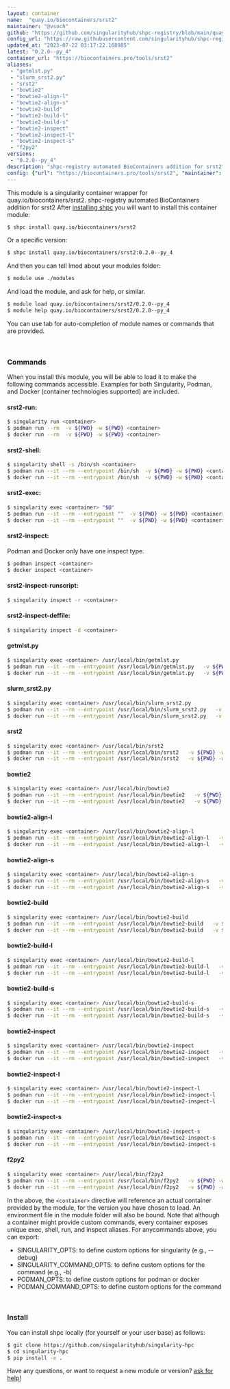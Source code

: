 ```yaml
---
layout: container
name:  "quay.io/biocontainers/srst2"
maintainer: "@vsoch"
github: "https://github.com/singularityhub/shpc-registry/blob/main/quay.io/biocontainers/srst2/container.yaml"
config_url: "https://raw.githubusercontent.com/singularityhub/shpc-registry/main/quay.io/biocontainers/srst2/container.yaml"
updated_at: "2023-07-22 03:17:22.168985"
latest: "0.2.0--py_4"
container_url: "https://biocontainers.pro/tools/srst2"
aliases:
 - "getmlst.py"
 - "slurm_srst2.py"
 - "srst2"
 - "bowtie2"
 - "bowtie2-align-l"
 - "bowtie2-align-s"
 - "bowtie2-build"
 - "bowtie2-build-l"
 - "bowtie2-build-s"
 - "bowtie2-inspect"
 - "bowtie2-inspect-l"
 - "bowtie2-inspect-s"
 - "f2py2"
versions:
 - "0.2.0--py_4"
description: "shpc-registry automated BioContainers addition for srst2"
config: {"url": "https://biocontainers.pro/tools/srst2", "maintainer": "@vsoch", "description": "shpc-registry automated BioContainers addition for srst2", "latest": {"0.2.0--py_4": "sha256:fe718ac09280536f128186832cec3a724f3b2c1c2c478ee9873ad0ae59e2829f"}, "tags": {"0.2.0--py_4": "sha256:fe718ac09280536f128186832cec3a724f3b2c1c2c478ee9873ad0ae59e2829f"}, "docker": "quay.io/biocontainers/srst2", "aliases": {"getmlst.py": "/usr/local/bin/getmlst.py", "slurm_srst2.py": "/usr/local/bin/slurm_srst2.py", "srst2": "/usr/local/bin/srst2", "bowtie2": "/usr/local/bin/bowtie2", "bowtie2-align-l": "/usr/local/bin/bowtie2-align-l", "bowtie2-align-s": "/usr/local/bin/bowtie2-align-s", "bowtie2-build": "/usr/local/bin/bowtie2-build", "bowtie2-build-l": "/usr/local/bin/bowtie2-build-l", "bowtie2-build-s": "/usr/local/bin/bowtie2-build-s", "bowtie2-inspect": "/usr/local/bin/bowtie2-inspect", "bowtie2-inspect-l": "/usr/local/bin/bowtie2-inspect-l", "bowtie2-inspect-s": "/usr/local/bin/bowtie2-inspect-s", "f2py2": "/usr/local/bin/f2py2"}}
---
```


This module is a singularity container wrapper for quay.io/biocontainers/srst2.
shpc-registry automated BioContainers addition for srst2
After [installing shpc](#install) you will want to install this container module:


```bash
$ shpc install quay.io/biocontainers/srst2
```

Or a specific version:

```bash
$ shpc install quay.io/biocontainers/srst2:0.2.0--py_4
```

And then you can tell lmod about your modules folder:

```bash
$ module use ./modules
```

And load the module, and ask for help, or similar.

```bash
$ module load quay.io/biocontainers/srst2/0.2.0--py_4
$ module help quay.io/biocontainers/srst2/0.2.0--py_4
```

You can use tab for auto-completion of module names or commands that are provided.

<br>

### Commands

When you install this module, you will be able to load it to make the following commands accessible.
Examples for both Singularity, Podman, and Docker (container technologies supported) are included.

#### srst2-run:

```bash
$ singularity run <container>
$ podman run --rm  -v ${PWD} -w ${PWD} <container>
$ docker run --rm  -v ${PWD} -w ${PWD} <container>
```

#### srst2-shell:

```bash
$ singularity shell -s /bin/sh <container>
$ podman run --it --rm --entrypoint /bin/sh  -v ${PWD} -w ${PWD} <container>
$ docker run --it --rm --entrypoint /bin/sh  -v ${PWD} -w ${PWD} <container>
```

#### srst2-exec:

```bash
$ singularity exec <container> "$@"
$ podman run --it --rm --entrypoint ""  -v ${PWD} -w ${PWD} <container> "$@"
$ docker run --it --rm --entrypoint ""  -v ${PWD} -w ${PWD} <container> "$@"
```

#### srst2-inspect:

Podman and Docker only have one inspect type.

```bash
$ podman inspect <container>
$ docker inspect <container>
```

#### srst2-inspect-runscript:

```bash
$ singularity inspect -r <container>
```

#### srst2-inspect-deffile:

```bash
$ singularity inspect -d <container>
```


#### getmlst.py

```bash
$ singularity exec <container> /usr/local/bin/getmlst.py
$ podman run --it --rm --entrypoint /usr/local/bin/getmlst.py   -v ${PWD} -w ${PWD} <container> -c " $@"
$ docker run --it --rm --entrypoint /usr/local/bin/getmlst.py   -v ${PWD} -w ${PWD} <container> -c " $@"
```


#### slurm_srst2.py

```bash
$ singularity exec <container> /usr/local/bin/slurm_srst2.py
$ podman run --it --rm --entrypoint /usr/local/bin/slurm_srst2.py   -v ${PWD} -w ${PWD} <container> -c " $@"
$ docker run --it --rm --entrypoint /usr/local/bin/slurm_srst2.py   -v ${PWD} -w ${PWD} <container> -c " $@"
```


#### srst2

```bash
$ singularity exec <container> /usr/local/bin/srst2
$ podman run --it --rm --entrypoint /usr/local/bin/srst2   -v ${PWD} -w ${PWD} <container> -c " $@"
$ docker run --it --rm --entrypoint /usr/local/bin/srst2   -v ${PWD} -w ${PWD} <container> -c " $@"
```


#### bowtie2

```bash
$ singularity exec <container> /usr/local/bin/bowtie2
$ podman run --it --rm --entrypoint /usr/local/bin/bowtie2   -v ${PWD} -w ${PWD} <container> -c " $@"
$ docker run --it --rm --entrypoint /usr/local/bin/bowtie2   -v ${PWD} -w ${PWD} <container> -c " $@"
```


#### bowtie2-align-l

```bash
$ singularity exec <container> /usr/local/bin/bowtie2-align-l
$ podman run --it --rm --entrypoint /usr/local/bin/bowtie2-align-l   -v ${PWD} -w ${PWD} <container> -c " $@"
$ docker run --it --rm --entrypoint /usr/local/bin/bowtie2-align-l   -v ${PWD} -w ${PWD} <container> -c " $@"
```


#### bowtie2-align-s

```bash
$ singularity exec <container> /usr/local/bin/bowtie2-align-s
$ podman run --it --rm --entrypoint /usr/local/bin/bowtie2-align-s   -v ${PWD} -w ${PWD} <container> -c " $@"
$ docker run --it --rm --entrypoint /usr/local/bin/bowtie2-align-s   -v ${PWD} -w ${PWD} <container> -c " $@"
```


#### bowtie2-build

```bash
$ singularity exec <container> /usr/local/bin/bowtie2-build
$ podman run --it --rm --entrypoint /usr/local/bin/bowtie2-build   -v ${PWD} -w ${PWD} <container> -c " $@"
$ docker run --it --rm --entrypoint /usr/local/bin/bowtie2-build   -v ${PWD} -w ${PWD} <container> -c " $@"
```


#### bowtie2-build-l

```bash
$ singularity exec <container> /usr/local/bin/bowtie2-build-l
$ podman run --it --rm --entrypoint /usr/local/bin/bowtie2-build-l   -v ${PWD} -w ${PWD} <container> -c " $@"
$ docker run --it --rm --entrypoint /usr/local/bin/bowtie2-build-l   -v ${PWD} -w ${PWD} <container> -c " $@"
```


#### bowtie2-build-s

```bash
$ singularity exec <container> /usr/local/bin/bowtie2-build-s
$ podman run --it --rm --entrypoint /usr/local/bin/bowtie2-build-s   -v ${PWD} -w ${PWD} <container> -c " $@"
$ docker run --it --rm --entrypoint /usr/local/bin/bowtie2-build-s   -v ${PWD} -w ${PWD} <container> -c " $@"
```


#### bowtie2-inspect

```bash
$ singularity exec <container> /usr/local/bin/bowtie2-inspect
$ podman run --it --rm --entrypoint /usr/local/bin/bowtie2-inspect   -v ${PWD} -w ${PWD} <container> -c " $@"
$ docker run --it --rm --entrypoint /usr/local/bin/bowtie2-inspect   -v ${PWD} -w ${PWD} <container> -c " $@"
```


#### bowtie2-inspect-l

```bash
$ singularity exec <container> /usr/local/bin/bowtie2-inspect-l
$ podman run --it --rm --entrypoint /usr/local/bin/bowtie2-inspect-l   -v ${PWD} -w ${PWD} <container> -c " $@"
$ docker run --it --rm --entrypoint /usr/local/bin/bowtie2-inspect-l   -v ${PWD} -w ${PWD} <container> -c " $@"
```


#### bowtie2-inspect-s

```bash
$ singularity exec <container> /usr/local/bin/bowtie2-inspect-s
$ podman run --it --rm --entrypoint /usr/local/bin/bowtie2-inspect-s   -v ${PWD} -w ${PWD} <container> -c " $@"
$ docker run --it --rm --entrypoint /usr/local/bin/bowtie2-inspect-s   -v ${PWD} -w ${PWD} <container> -c " $@"
```


#### f2py2

```bash
$ singularity exec <container> /usr/local/bin/f2py2
$ podman run --it --rm --entrypoint /usr/local/bin/f2py2   -v ${PWD} -w ${PWD} <container> -c " $@"
$ docker run --it --rm --entrypoint /usr/local/bin/f2py2   -v ${PWD} -w ${PWD} <container> -c " $@"
```



In the above, the `<container>` directive will reference an actual container provided
by the module, for the version you have chosen to load. An environment file in the
module folder will also be bound. Note that although a container
might provide custom commands, every container exposes unique exec, shell, run, and
inspect aliases. For anycommands above, you can export:

 - SINGULARITY_OPTS: to define custom options for singularity (e.g., --debug)
 - SINGULARITY_COMMAND_OPTS: to define custom options for the command (e.g., -b)
 - PODMAN_OPTS: to define custom options for podman or docker
 - PODMAN_COMMAND_OPTS: to define custom options for the command

<br>

### Install

You can install shpc locally (for yourself or your user base) as follows:

```bash
$ git clone https://github.com/singularityhub/singularity-hpc
$ cd singularity-hpc
$ pip install -e .
```

Have any questions, or want to request a new module or version? [ask for help!](https://github.com/singularityhub/singularity-hpc/issues)
